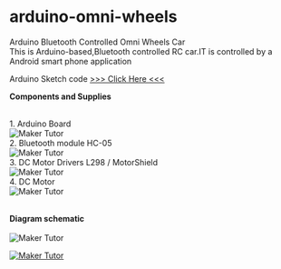 # arduino-omni-wheels
Arduino Bluetooth Controlled Omni Wheels Car<br>
This is Arduino-based,Bluetooth controlled RC car.IT is controlled by a Android smart phone application

Arduino Sketch code [>>> Click Here <<<](https://github.com/makertut/arduino-omni-wheels/blob/master/omni_wheels.ino "Arduino sketch")

<b>Components and Supplies</b>

<br>1. Arduino Board
<br>![Maker Tutor](https://hackster.imgix.net/uploads/image/file/160542/A000066_iso_both.jpg?auto=compress%2Cformat&w=140&h=140&fit=fill&bg=ffffff)
<br>2. Bluetooth module HC-05
<br>![Maker Tutor](https://hackster.imgix.net/uploads/attachments/659434/61pby065esl__sx679__tNr8sYwW5D.jpg?auto=compress%2Cformat&w=140&h=140&fit=fill&bg=ffffff)
<br>3. DC Motor Drivers L298 / MotorShield
<br>![Maker Tutor](https://hackster.imgix.net/uploads/attachments/223231/ZwtDLH05zcct5UScEslj.jpg?auto=compress%2Cformat&w=140&h=140&fit=fill&bg=ffffff)
<br>4. DC Motor
<br>![Maker Tutor](https://hackster.imgix.net/uploads/attachments/834929/28C5043-40.jpg?auto=compress%2Cformat&w=140&h=140&fit=fill&bg=ffffff)

<br><b>Diagram schematic</b>
<br><br>![Maker Tutor](https://1.bp.blogspot.com/-Tw1S66eQrh0/XoBelexFkoI/AAAAAAABcnw/w-pbycYZVGcyOKv7gmfK3LMLw8MMpet-QCNcBGAsYHQ/s640/bluetooth1.png)


[![Maker Tutor](https://img.youtube.com/vi/6cvBGsf0GO8/0.jpg)](https://www.youtube.com/watch?v=Y6cvBGsf0GO8)
